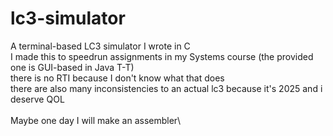 # lc3-simulator

A terminal-based LC3 simulator I wrote in C\
I made this to speedrun assignments in my Systems course (the provided one is GUI-based in Java T-T)\
there is no RTI because I don't know what that does\
there are also many inconsistencies to an actual lc3 because it's 2025 and i deserve QOL\
\
Maybe one day I will make an assembler\